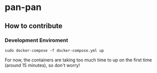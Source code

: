 # pan-pan

## How to contribute

### Development Enviroment

`sudo docker-compose -f docker-compose.yml up`

For now, the containers are taking too much time to up on the first time (around 15 minutes), so don't worry!